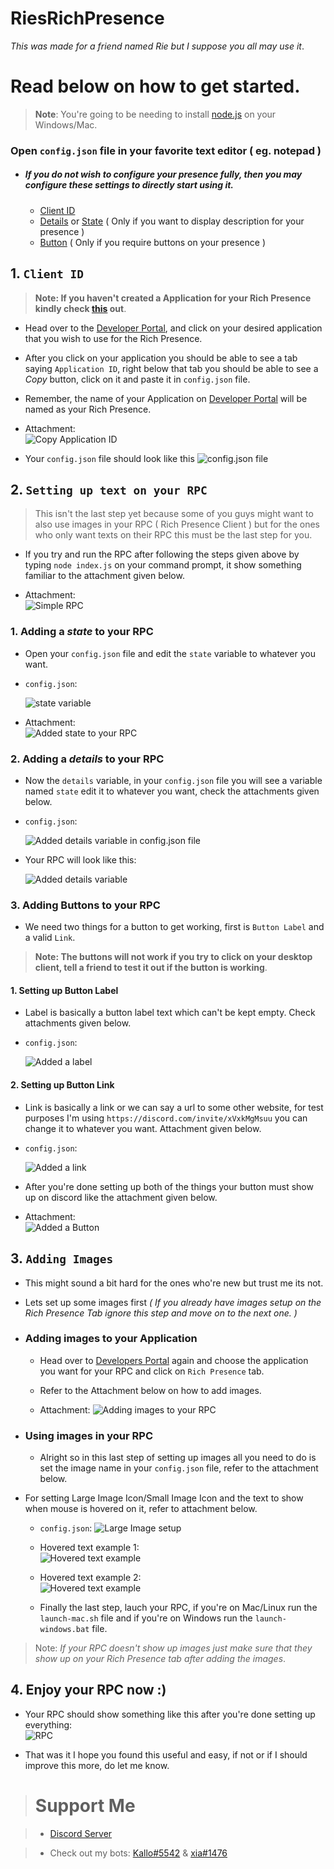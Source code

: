 # RiesRichPresence

*This was made for a friend named Rie but I suppose you all may use it*.

# Read below on how to get started.

<!-- - In order to get started, you will be needing to setup few things in your Rich Presence Client ( RPC ). -->

> **Note**: You're going to be needing to install [node.js](https://nodejs.org/en/) on your Windows/Mac.

### Open `config.json` file in your favorite text editor ( eg. notepad )

+ ##### If you do not wish to configure your presence fully, then you may configure these settings to directly start using it.
  + [Client ID](https://github.com/2hexed/RiesRichPresence#1-client-id)
  + [Details](https://github.com/2hexed/RiesRichPresence#2-adding-a-details-to-your-rpc) or [State](https://github.com/2hexed/RiesRichPresence#1-adding-a-state-to-your-rpc) ( Only if you want to display description for your presence )
  + [Button](https://github.com/2hexed/RiesRichPresence#3-adding-buttons-to-your-rpc) ( Only if you require buttons on your presence )

## 1. `Client ID`

> **Note: If you haven't created a Application for your Rich Presence kindly check [this](https://media.discordapp.net/attachments/892820309269434390/893879172475269181/rSsKc2HS.gif?width=738&height=355) out**.

+ Head over to the [Developer Portal](https://discord.com/developers/applications), and click on your desired application that you wish to use for the Rich Presence.

+ After you click on your application you should be able to see a tab saying `Application ID`, right below that tab you should be able to see a _Copy_ button, click on it and paste it in `config.json` file.

+ Remember, the name of your Application on [Developer Portal](https://discord.com/developers/applications) will be named as your Rich Presence.

- Attachment:    
![Copy Application ID](https://media.discordapp.net/attachments/892820309269434390/893882046441730108/unknown.png?width=122&height=65 "Click on Copy button")

- Your `config.json` file should look like this
![config.json file](https://media.discordapp.net/attachments/892820309269434390/893887797289713704/unknown.png?width=313&height=164 "Paste your Cliend ID here")

## 2. `Setting up text on your RPC`

> This isn't the last step yet because some of you guys might want to also use images in your RPC ( Rich Presence Client ) but for the ones who only want texts on their RPC this must be the last step for you.

+ If you try and run the RPC after following the steps given above by typing `node index.js` on your command prompt, it show something familiar to the attachment given below.

+ Attachment:    
![Simple RPC](https://media.discordapp.net/attachments/892820309269434390/893921740454002748/unknown.png?width=166&height=50 "This is a simple RPC.")

### 1. Adding a *state* to your RPC

+ Open your `config.json` file and edit the `state` variable to whatever you want.

+ `config.json`:

    ![state variable](https://media.discordapp.net/attachments/892820309269434390/893927166792826880/unknown.png?width=265&height=168 "Added a state variable")

+ Attachment:    
![Added state to your RPC](https://media.discordapp.net/attachments/892820309269434390/893924726441910312/unknown.png?width=145&height=54 "Added state to the RPC")

### 2. Adding a *details* to your RPC

+ Now the `details` variable, in your `config.json` file you will see a variable named `state` edit it to whatever you want, check the attachments given below.

+ `config.json`:

  ![Added details variable in config.json file](https://media.discordapp.net/attachments/892820309269434390/894129787319250944/unknown.png?width=308&height=163 "Added state variable in config.json file")

+ Your RPC will look like this:

  ![Added details variable](https://media.discordapp.net/attachments/892820309269434390/894136093627252776/unknown.png?width=170&height=53 "Added details variable")

### 3. Adding Buttons to your RPC

+ We need two things for a button to get working, first is `Button Label` and a valid `Link`.

> **Note: The buttons will not work if you try to click on your desktop client, tell a friend to test it out if the button is working**.

#### 1. Setting up Button Label

+ Label is basically a button label text which can't be kept empty. Check attachments given below.

+ `config.json`:

  ![Added a label](https://media.discordapp.net/attachments/892820309269434390/894242558400688148/unknown.png?width=304&height=165 "Added Label")

#### 2. Setting up Button Link

+ Link is basically a link or we can say a url to some other website, for test purposes I'm using `https://discord.com/invite/xVxkMgMsuu` you can change it to whatever you want. Attachment given below.

+ `config.json`:

  ![Added a link](https://media.discordapp.net/attachments/892820309269434390/894242351587930132/unknown.png?width=303&height=164 "Added a link to the button")

+ After you're done setting up both of the things your button must show up on discord like the attachment given below.

+ Attachment:    
![Added a Button](https://media.discordapp.net/attachments/892820309269434390/894245114216583249/unknown.png?width=171&height=68 "Button")

## 3. `Adding Images`

+ This might sound a bit hard for the ones who're new but trust me its not.

+ Lets set up some images first *( If you already have images setup on the Rich Presence Tab ignore this step and move on to the next one. )*

+ ### Adding images to your Application
  +  Head over to [Developers Portal](https://discord.com/developers/applications) again and choose the application you want for your RPC and click on `Rich Presence` tab.

  + Refer to the Attachment below on how to add images.

  + Attachment:
![Adding images to your RPC](https://cdn.discordapp.com/attachments/892820309269434390/894257375207387218/iUVam1fF.gif "Adding images to your RPC")

+ ### Using images in your RPC

  + Alright so in this last step of setting up images all you need to do is set the image name in your `config.json` file, refer to the attachment below.


- For setting Large Image Icon/Small Image Icon and the text to show when mouse is hovered on it, refer to attachment below.

  + `config.json`:
![Large Image setup](https://media.discordapp.net/attachments/892820309269434390/894265053610651770/unknown.png?width=329&height=167 "Large Image setup")

  + Hovered text example 1:    
![Hovered text example](https://media.discordapp.net/attachments/892820309269434390/894269487468138506/unknown.png?width=169&height=63)

  + Hovered text example 2:    
![Hovered text example](https://media.discordapp.net/attachments/892820309269434390/894269598822723604/unknown.png?width=170&height=62)

  + Finally the last step, lauch your RPC, if you're on Mac/Linux run the `launch-mac.sh` file and if you're on Windows run the `launch-windows.bat` file.

> Note: *If your RPC doesn't show up images just make sure that they show up on your Rich Presence tab after adding the images*.

## 4. Enjoy your RPC now :)

+ Your RPC should show something like this after you're done setting up everything:    
![RPC](https://media.discordapp.net/attachments/892820309269434390/894264273621114901/unknown.png?width=166&height=86)

+ That was it I hope you found this useful and easy, if not or if I should improve this more, do let me know.

> # Support Me

> + [Discord Server](https://discord.gg/XuAC6Uawam)

> + Check out my bots: [Kallo#5542](https://discord.com/api/oauth2/authorize?client_id=843116344957730817&permissions=261993005047&scope=bot) & [xia#1476](https://discord.com/api/oauth2/authorize?client_id=925391650652573706&permissions=8&scope=bot%20applications.commands)
